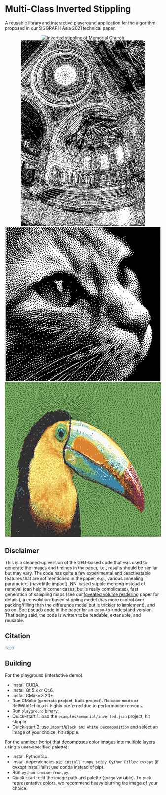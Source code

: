 # Multi-Class Inverted Stippling

A reusable library and interactive playground application for the algorithm proposed in our SIGGRAPH Asia 2021 technical paper.

<div align="center">
<img src="examples/memorial/inverted_iterations.gif" alt="Inverted stippling of Memorial Church" height="600"/>
<img src="examples/memorial/inverted.jpg" alt="Memorial Church by Paul Debevec" height="600"/>

<img src="examples/cat/inverted.jpg" alt="Inverted Stippling of fire" height="500"/>
<img src="examples/toucan/inverted.jpg" alt="Inverted Stippling of fire" height="500"/>
</div>

## Disclaimer

This is a cleaned-up version of the GPU-based code that was used to generate the images and timings in the paper, i.e., results should be similar but may vary. The code has quite a few experimental and deactivatable features that are not mentioned in the paper, e.g., various annealing parameters (have little impact), NN-based stipple merging instead of removal (can help in corner cases, but is really complicated), fast generation of sampling maps (see our [foveated volume rendering](https://diglib.eg.org/handle/10.2312/evs20191172) paper for details), a convolution-based stippling model (has more control over packing/filling than the difference model but is trickier to implement), and so on. See pseudo code in the paper for an easy-to-understand version. That being said, the code is written to be readable, extensible, and reusable.

## Citation

```bibtex
TODO
```

## Building

For the playground (interactive demo):

- Install CUDA.
- Install Qt 5.x or Qt.6.
- Install CMake 3.20+.
- Run CMake (generate project, build project). Release mode or RelWithDebInfo is highly preferred due to performance reasons.
- Run `playground` binary.
- Quick-start 1: load the `examples/memorial/inverted.json` project, hit stipple.
- Quick-start 2: use `Import`/`Black and White Decomposition` and select an image of your choice, hit stipple.

For the unmixer (script that decomposes color images into multiple layers using a user-specified palette):

- Install Python 3.x.
- Install dependencies `pip install numpy scipy Cython Pillow cvxopt` (if cvxopt install fails: use conda instead of pip).
- Run `python unmixer/run.py`.
- Quick-start: edit the image path and palette (`image` variable). To pick representative colors, we recommend heavy blurring the image of your choice.

